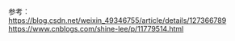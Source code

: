 <BlogInfo id="21" title="归一化" author="白日梦想猿" pv=0 read_times=0 pre_cost_time="0分58秒" category="css学习" tag_list="['数据预处理']" create_time="2020.07.16 13:45:22" update_time="2020.08.26 15:39:27" />




















参考： <br/>
https://blog.csdn.net/weixin_49346755/article/details/127366789
https://www.cnblogs.com/shine-lee/p/11779514.html
